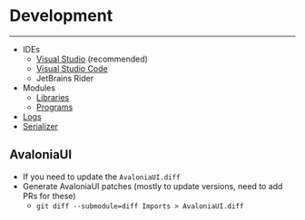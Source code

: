 

# Development
---
* IDEs
  * [Visual Studio](IDEs/VisualStudio.md) (recommended)
  * [Visual Studio Code](IDEs/VisualStudioCode.md)
  * JetBrains Rider
* Modules
  * [Libraries](Modules/Libraries.md)
  * [Programs](Modules/Programs.md)
* [Logs](Logs.md)
* [Serializer](Serializer.md)


## AvaloniaUI
- If you need to update the `AvaloniaUI.diff`
- Generate AvaloniaUI patches (mostly to update versions, need to add PRs for these)
  - `git diff --submodule=diff Imports > AvaloniaUI.diff`